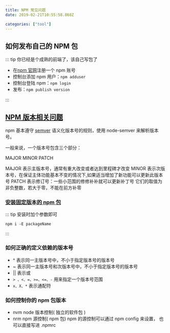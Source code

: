 ```yaml
---
title: NPM 常见问题
date: 2019-02-21T10:55:58.868Z

categories: ["tool"]
---
```


## 如何发布自己的 NPM 包

::: tip 你已经是个成熟的前端了，该自己写包了

- 在[npm 官网](https://www.npmjs.com/)注册一个 npm 账号
- 控制台添加 npm 用户：`npm adduser`
- 控制台登陆 npm：`npm login`
- 发布：`npm publish version`

:::

## [NPM 版本相关问题](https://blog.xcatliu.com/2015/04/14/semantic_versioning_and_npm/)

npm 基本遵守 [semver](http://semver.org/) 语义化版本号的规则，使用 node-semver 来解析版本号。

一般来说，一个版本号包含三个部分：

MAJOR MINOR PATCH

MAJOR 表示主版本号，通常有重大改变或者达到里程碑才改变
MINOR 表示次版本号，在保证主体功能基本不变的情况下,如果适当增加了新功能可以更新此版本号
PATCH 表示修订号：一些小范围的修修补补就可以更新补丁号
它们的取值为非负整数，若大于零，不能在前方补零

### [安装固定版本的 npm 包](https://loveky.github.io/2017/03/27/lock-npm-package-version-in-js-project/)

::: tip 安装时加个参数即可

`npm i -E packageName`

:::

### 如何正确的定义依赖的版本号

- ^ 表示同一主版本号中，不小于指定版本号的版本号
- ~ 表示同一主版本号和次版本号中，不小于指定版本号的版本号
- || 表示或
- `> 、<、=、>=、<=、-` 用来指定一个版本号范围
- `x、X、*` 表示通配符

### 如何控制你的 npm 包版本

- nvm node 版本控制( 独立的软件包 )
- nrm npm 源控制( npm 包)
  npm 的源控制可以通过 npm config 来设置， 也可以直接写进 .npmrc
